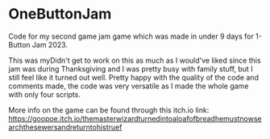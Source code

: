# OneButtonJam

Code for my second game jam game which was made in under 9 days for 1-Button Jam 2023. 

This was myDidn't get to work on this as much as I would've liked since this jam was during Thanksgiving and I was pretty busy with family stuff, but I still feel like it turned out well. Pretty happy with the quality of the code and comments made, the code was very versatile as I made the whole game with only four scripts.

More info on the game can be found through this itch.io link: https://goopoe.itch.io/themasterwizardturnedintoaloafofbreadhemustnowsearchthesewersandreturntohistruef
